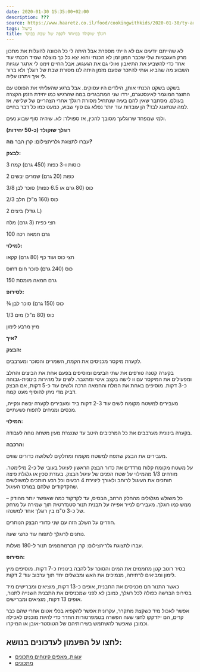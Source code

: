 ```yaml
---
date: 2020-01-30 15:35:00+02:00
description: ???
source: https://www.haaretz.co.il/food/cookingwithkids/2020-01-30/ty-article/0000017f-f8dd-d2d5-a9ff-f8dd4cf00000
tags: בישול
title: רוגלך שוקולד במיוחד לקפה של שבת בבוקר
---
```


לא שהייתם יודעים אם לא הייתי מספרת אבל היתה לי כל הכוונה להעלות את מתכון מרק העגבניות שלי שכבר המון זמן לא הכנתי והוא יצא כל כך מוצלח שמיד הכנתי עוד אחד כדי להשביע את התיאבון ואולי גם את הגעגוע. אבל החיים זימנו לי אתגר עוגיות השבוע מה שהביא אותי להיזכר שפעם מזמן היתה לנו מסורת שבת של רוגלך ולא ברור לי איך ויתרנו עליה.

בשקט בשקט הכנתי אותן, הילדים היו עסוקים. אבל ברגע שהעליתי את הפוסט עם התוצר המוגמר לאינסטגרם, ירדו שני המתבגרים במה שהרגיש כמו יחידת הזמן הקצרה בעולם. מסתבר שאין להם בעיה שנתחיל מסורת רוגלך אחרי הצהריים של שלישי. אז למה שנתענג לבד? הן עובדות עוד יותר נפלא גם סוף שבוע, כמעט כמו כל דבר בחיים.

ולמי שמפחד שרוגלעך מסובך להכין, אז ספוילר: לא. שיהיה סוף שבוע נעים.

**רוגלך שוקולד (כ-50 יחידות)**

 עברו לתצוגת גלריהצילום: קרן הבר **מה?**

**לבצק:**

3 כוסות ו-3 כפות (450 גרם) קמח

2 כפות (20 גרם) שמרים יבשים

3/8 כוס (80 גרם או 6.5 כפות) סוכר לבן

2/3 כוס (160 מ”ל) חלב

2 ביצים (גודל L)

חצי כפית (3 גרם) מלח

100 גרם חמאה רכה

**למילוי:**

חצי כוס ועוד כף (80 גרם) קקאו

כוס (240 גרם) סוכר חום דחוס

150 גרם חמאה מומסת

**לסירופ:**

¾ כוס (150 גרם) סוכר לבן

1/3 כוס (80 מ"ל) מים

מיץ מרבע לימון

**איך?**

**הבצק:**

לקערת מיקסר מכניסים את הקמח, השמרים והסוכר ומערבבים.

בקערה קטנה טורפים את שתי הביצים ומוסיפים בפעם אחת את הביצים והחלב ומפעילים את המיקסר עם וו לישה בקצב איטי ומתגבר. לשים על מהירות בינונית-גבוהה כ-3 דקות. מוסיפים באחת את המלח והחמאה הרכה ולשים עוד כ-5 דקות, אם הבצק דביק מדי ניתן להוסיף מעט קמח.

מעבירים למשטח מקומח לשים עוד 2-3 דקות ביד ומעבירים לקערה יבשה ונקייה, מכסים ומניחים לתפוח כשעתיים.

**המילוי:** 

בקערה בינונית מערבבים את כל המרכיבים היטב עד שנוצרת מעין משחה נוחה לעבודה.

**הרכבה:**

מעבירים את הבצק שתפח למשטח מקומח ומחלקים לשלושה כדורים שווים.

על משטח מקומח קלות מרדדים את כדור הבצק הראשון לעיגול בעובי של כ-2 מילימטר. מורחים 1/3 מהמילוי על שטח הפנים של עיגול הבצק. בעזרת סכין או גלגלת פיצה חותכים את העיגול לרוחב ולאורך ליצירת 4 רבעים וכל רבע חותכים למשולשים שהקדקודים שלהם במרכז העיגול.

כל משולש מגלגלים מהחלק הרחב, הבסיס, עד לקדקוד כמה שאפשר יותר מהודק – ממש כמו רוגלך. מעבירים לנייר אפייה על תבנית תנור סטנדרטית תוך שמירה על מרחק של כ-3 ס"מ בין רוגלך אחד למשנהו.

חוזרים על השלב הזה עם שני כדורי הבצק הנותרים.

נותנים לרוגלך לתפוח עוד כחצי שעה.

 עברו לתצוגת גלריהצילום: קרן הברמחממים תנור ל-180 מעלות.

**הסירופ:**

בסיר רוטב קטן מחממים את המים והסוכר על להבה בינונית כ-7 דקות. מוסיפים מיץ לימון ומביאים לרתיחה, מנמיכים את האש ומבשלים יחד תוך ערבוב עוד 2 דקות.

כאשר התנור חם מכניסים את התבנית, אופים כ-13 דקות, מוציאים ומברישים מיד בסירופ הברשה כפולה לכל רוגלך, כמובן לא לפני שמכניסים את התבנית השנייה לתנור, אופים 13 דקות, מוציאים ומברישים.

אפשר לאכול מיד כשקצת מתקרר, עקרונית אפשר להקפיא בכלי אטום אחרי שהם כבר קרים, הם ייזדקקו לחצי שעה הפשרה בטמפרטורות החדר כדי להיות מוכנים לאכילה וכמובן שאפשר להשתמש בשירותיהם של הטוסטר-אובן או המיקרו. 

לחצו על הפעמון לעדכונים בנושא:
------------------------------

* [עוגות, מאפים קינוחים מתכונים](/ty-tag/cakes-0000017f-da2a-d938-a17f-fe2a21fc0000)
* [מתכונים](/ty-tag/recipes-0000017f-da28-dea8-a77f-de6a4ba50000)